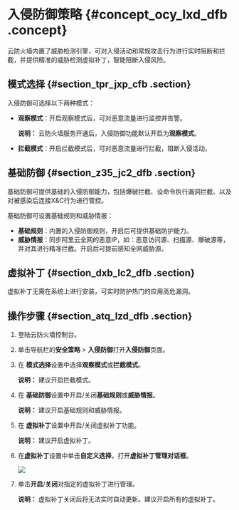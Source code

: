 # 入侵防御策略 {#concept_ocy_lxd_dfb .concept}

云防火墙内置了威胁检测引擎，可对入侵活动和常规攻击行为进行实时阻断和拦截，并提供精准的威胁检测虚拟补丁，智能阻断入侵风险。

## 模式选择 {#section_tpr_jxp_cfb .section}

入侵防御可选择以下两种模式：

-   **观察模式**：开启观察模式后，可对恶意流量进行监控并告警。

    **说明：** 云防火墙服务开通后，入侵防御功能默认开启为**观察模式**。

-   **拦截模式**：开启拦截模式后，可对恶意流量进行拦截，阻断入侵活动。

## 基础防御 {#section_z35_jc2_dfb .section}

基础防御可提供基础的入侵防御能力，包括爆破拦截、设命令执行漏洞拦截、以及对被感染后连接X&C行为进行管控。

基础防御可设置基础规则和威胁情报：

-   **基础规则**：内置的入侵防御规则，开启后可提供基础防护能力。
-   **威胁情报**：同步阿里云全网的恶意IP，如：恶意访问源、扫描源、爆破源等，并对其进行精准拦截。开启后可提前感知全网威胁源。

## 虚拟补丁 {#section_dxb_lc2_dfb .section}

虚拟补丁无需在系统上进行安装，可实时防护热门的应用高危漏洞。

## 操作步骤 {#section_atq_lzd_dfb .section}

1.  登陆云防火墙控制台。
2.  单击导航栏的**安全策略** \> **入侵防御**打开**入侵防御**页面。
3.  在 **模式选择**设置中选择**观察模式**或**拦截模式**。

    **说明：** 建议开启拦截模式。

4.  在 **基础防御**设置中开启/关闭**基础规则**或**威胁情报**。

    **说明：** 建议开启基础规则和威胁情报。

5.  在 **虚拟补丁**设置中开启/关闭虚拟补丁功能。

    **说明：** 建议开启虚拟补丁。

6.  在**虚拟补丁**设置中单击**自定义选择**，打开**虚拟补丁管理对话框**。

    ![](http://static-aliyun-doc.oss-cn-hangzhou.aliyuncs.com/assets/img/21269/153685396211765_zh-CN.png)

7.  单击**开启**/**关闭**对指定的虚拟补丁进行管理。

    **说明：** 虚拟补丁关闭后将无法实时自动更新。建议开启所有的虚拟补丁。


